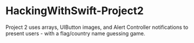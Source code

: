 # HackingWithSwift-Project2

Project 2 uses arrays, UIButton images, and Alert Controller notifications to present users - 
with a flag/country name guessing game. 

